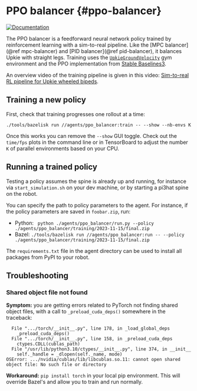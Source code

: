 # PPO balancer {#ppo-balancer}

[![Documentation](https://img.shields.io/badge/docs-online-brightgreen?logo=read-the-docs&style=flat)](https://upkie.github.io/upkie/namespaceppo__balancer.html)

The PPO balancer is a feedforward neural network policy trained by reinforcement learning with a sim-to-real pipeline. Like the [MPC balancer](@ref mpc-balancer) and [PID balancer](@ref pid-balancer), it balances Upkie with straight legs. Training uses the <code><a href="https://upkie.github.io/upkie/classupkie_1_1envs_1_1upkie__ground__velocity_1_1UpkieGroundVelocity.html">UpkieGroundVelocity</a></code> gym environment and the PPO implementation from [Stable Baselines3](https://stable-baselines3.readthedocs.io/en/master/modules/ppo.html).

An overview video of the training pipeline is given in this video: [Sim-to-real RL pipeline for Upkie wheeled bipeds](https://www.youtube.com/shorts/bvWgYso1dzI).

## Training a new policy

First, check that training progresses one rollout at a time:

```
./tools/bazelisk run //agents/ppo_balancer:train -- --show --nb-envs K
```

Once this works you can remove the ``--show`` GUI toggle. Check out the `time/fps` plots in the command line or in TensorBoard to adjust the number `K` of parallel environments based on your CPU.

## Running a trained policy

Testing a policy assumes the spine is already up and running, for instance via ``start_simulation.sh`` on your dev machine, or by starting a pi3hat spine on the robot.

You can specify the path to policy parameters to the agent. For instance, if the policy parameters are saved in `foobar.zip`, run:

- Python: `` python ./agents/ppo_balancer/run.py --policy ./agents/ppo_balancer/training/2023-11-15/final.zip``
- Bazel: ``./tools/bazelisk run //agents/ppo_balancer:run -- --policy ./agents/ppo_balancer/training/2023-11-15/final.zip``

The `requirements.txt` file in the agent directory can be used to install all packages from PyPI to your robot.

## Troubleshooting

### Shared object file not found

**Symptom:** you are getting errors related to PyTorch not finding shared object files, with a call to ``_preload_cuda_deps()`` somewhere in the traceback:

```
  File ".../torch/__init__.py", line 178, in _load_global_deps
    _preload_cuda_deps()
  File ".../torch/__init__.py", line 158, in _preload_cuda_deps
    ctypes.CDLL(cublas_path)
  File "/usr/lib/python3.10/ctypes/__init__.py", line 374, in __init__
    self._handle = _dlopen(self._name, mode)
OSError: .../nvidia/cublas/lib/libcublas.so.11: cannot open shared object file: No such file or directory
```

**Workaround:** ``pip install torch`` in your local pip environment. This will override Bazel's and allow you to train and run normally.
